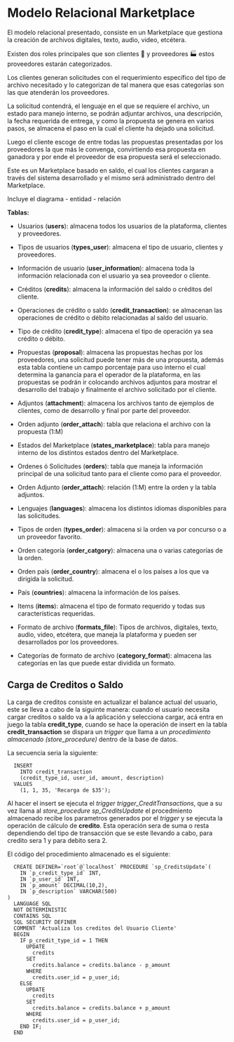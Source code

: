 # Modelo Relacional Marketplace


El modelo relacional presentado, consiste en un Marketplace que gestiona la creación de archivos digitales, texto, audio, video, etcétera. 

Existen dos roles principales que son clientes :couple: y proveedores :factory: estos proveedores estarán categorizados.

Los clientes generan solicitudes con el requerimiento específico del tipo de archivo necesitado y lo categorizan de tal manera que esas categorías son las que atenderán los proveedores.

La solicitud contendrá, el lenguaje en el que se requiere el archivo, un estado para manejo interno, se podrán adjuntar archivos, una descripción, la fecha requerida de entrega, y como la propuesta se genera en varios pasos, se almacena el paso en la cual el cliente ha dejado una solicitud.

Luego el cliente escoge de entre todas las propuestas presentadas por los proveedores la que más le convenga, convirtiendo esa propuesta en ganadora y por ende el proveedor de esa propuesta será el seleccionado.

Este es un Marketplace basado en saldo, el cual los clientes cargaran a través del sistema desarrollado y el mismo será administrado dentro del Marketplace.

Incluye el diagrama - entidad - relación

**Tablas:**

* Usuarios (**users**): almacena todos los usuarios de la plataforma, clientes y proveedores.
* Tipos de usuarios (**types_user**): almacena el tipo de usuario, clientes y proveedores.
* Información de usuario (**user_information**): almacena toda la información relacionada con el usuario ya sea proveedor o cliente.
* Créditos (**credits**): almacena la información del saldo o créditos del cliente.
* Operaciones de crédito o saldo (**credit_transaction**): se almacenan las operaciones de crédito o débito relacionadas al saldo del usuario.
* Tipo de crédito (**credit_type**): almacena el tipo de operación ya sea crédito o débito.
* Propuestas (**proposal**): almacena las propuestas hechas por los proveedores, una solicitud puede tener más de una propuesta, además esta tabla contiene un campo porcentaje para uso interno el cual determina la ganancia para el operador de la plataforma, en las propuestas se podrán ir colocando archivos adjuntos para mostrar el desarrollo del trabajo y finalmente el archivo solicitado por el cliente.

* Adjuntos (**attachment**): almacena los archivos tanto de ejemplos de clientes, como de desarrollo y final por parte del proveedor.
* Orden adjunto (**order_attach**): tabla que relaciona el archivo con la propuesta (1:M)
* Estados del Marketplace (**states_marketplace**): tabla para manejo interno de los distintos estados dentro del Marketplace.
* Ordenes ó Solicitudes (**orders**): tabla que maneja la información principal de una solicitud tanto para el cliente como para el proveedor.
* Orden Adjunto (**order_attach**): relación (1:M) entre la orden y la tabla adjuntos.
* Lenguajes (**languages**): almacena los distintos idiomas disponibles para las solicitudes.
* Tipos de orden (**types_order**): almacena si la orden va por concurso o a un proveedor favorito.
* Orden categoría (**order_catgory**): almacena una o varias categorías de la orden.
* Orden país (**order_country**): almacena el o los países a los que va dirigida la solicitud.
* País (**countries**): almacena la información de los países.
* Items (**items**): almacena el tipo de formato requerido y todas sus características requeridas.
* Formato de archivo (**formats_file**): Tipos de archivos, digitales, texto, audio, video, etcétera, que maneja la plataforma y pueden ser desarrollados por los proveedores.
* Categorías de formato de archivo (**category_format**): almacena las categorías en las que puede estar dividida un formato.

## Carga de Creditos o Saldo

La carga de creditos consiste en actualizar el balance actual del usuario, este se lleva a cabo de la siguinte manera: cuando el usuario necesita cargar creditos o saldo va a la aplicación y selecciona cargar, acá entra en juego la tabla **credit_type**, cuando se hace la operación de insert en la tabla **credit_transaction** se dispara un _trigger_ que llama a un _procedimiento almacenado (store_procedure)_ dentro de la base de datos.

La secuencia seria la siguiente:  
```
  INSERT 
    INTO credit_transaction 
    (credit_type_id, user_id, amount, description) 
  VALUES 
    (1, 1, 35, 'Recarga de $35');
```
Al hacer el insert se ejecuta el _trigger trigger_CreditTransactions_, que a su vez llama al _store_procedure sp_CreditsUpdate_ el procedmiento almacenado recibe los parametros generados por el _trigger_ y se ejecuta la operación de cálculo de __credito__. Esta operación sera de suma o resta dependiendo del tipo de transacción que se este llevando a cabo, para credito sera 1 y para debito sera 2.

El código del procedimiento almacenado es el siguiente:
```
  CREATE DEFINER=`root`@`localhost` PROCEDURE `sp_CreditsUpdate`(
	IN `p_credit_type_id` INT,
	IN `p_user_id` INT,
	IN `p_amount` DECIMAL(10,2),
	IN `p_description` VARCHAR(500)
)
  LANGUAGE SQL
  NOT DETERMINISTIC
  CONTAINS SQL
  SQL SECURITY DEFINER
  COMMENT 'Actualiza los creditos del Usuario Cliente'
  BEGIN
    IF p_credit_type_id = 1 THEN 
      UPDATE 
        credits 
      SET 
        credits.balance = credits.balance - p_amount 
      WHERE 
        credits.user_id = p_user_id;
    ELSE 
      UPDATE 
        credits 
      SET 
        credits.balance = credits.balance + p_amount 
      WHERE 
        credits.user_id = p_user_id;
    END IF;
  END
```
